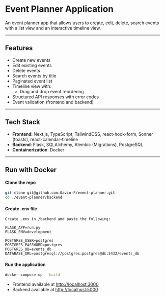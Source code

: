 # Event Planner Application

An event planner app that allows users to create, edit, delete, search events with a list view and an interactive timeline view.  

---

## Features

- Create new events
- Edit existing events
- Delete events
- Search events by title
- Paginated event list
- Timeline view with:
  - Drag and drop event reordering
- Structured API responses with error codes
- Event validation (frontend and backend)

---

## Tech Stack

- **Frontend**: Next.js, TypeScript, TailwindCSS, react-hook-form, Sonner (toasts), react-calendar-timeline
- **Backend**: Flask, SQLAlchemy, Alembic (Migrations), PostgreSQL
- **Containerization**: Docker

---

## Run with Docker
#### Clone the repo
```bash
git clone git@github.com:Gavin-F/event-planner.git
cd ./event-planner/backend
```
#### Create .env file
```
Create .env in /backend and paste the following:

FLASK_APP=run.py
FLASK_ENV=development

POSTGRES_USER=postgres
POSTGRES_PASSWORD=postgres
POSTGRES_DB=events_db
DATABASE_URL=postgresql://postgres:postgres@db:5432/events_db
```
#### Run the application
```bash
docker-compose up --build
```

- Frontend available at [http://localhost:3000](http://localhost:3000)
- Backend available at [http://localhost:5000](http://localhost:5000/api/events)

